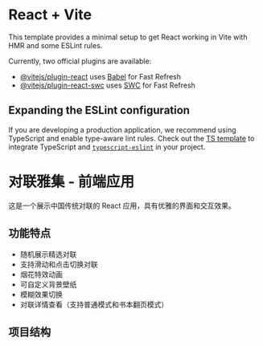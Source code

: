 # React + Vite

This template provides a minimal setup to get React working in Vite with HMR and some ESLint rules.

Currently, two official plugins are available:

- [@vitejs/plugin-react](https://github.com/vitejs/vite-plugin-react/blob/main/packages/plugin-react/README.md) uses [Babel](https://babeljs.io/) for Fast Refresh
- [@vitejs/plugin-react-swc](https://github.com/vitejs/vite-plugin-react-swc) uses [SWC](https://swc.rs/) for Fast Refresh

## Expanding the ESLint configuration

If you are developing a production application, we recommend using TypeScript and enable type-aware lint rules. Check out the [TS template](https://github.com/vitejs/vite/tree/main/packages/create-vite/template-react-ts) to integrate TypeScript and [`typescript-eslint`](https://typescript-eslint.io) in your project.

# 对联雅集 - 前端应用

这是一个展示中国传统对联的 React 应用，具有优雅的界面和交互效果。

## 功能特点

- 随机展示精选对联
- 支持滑动和点击切换对联
- 烟花特效动画
- 可自定义背景壁纸
- 模糊效果切换
- 对联详情查看（支持普通模式和书本翻页模式）

## 项目结构
